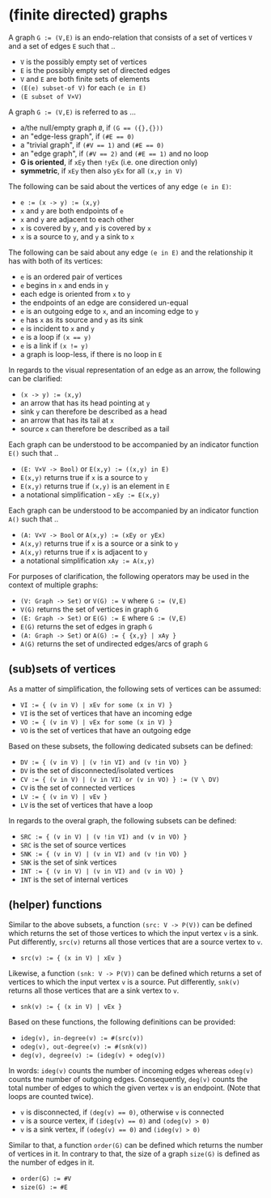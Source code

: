 
<!-- ======================================================================= -->
# (finite directed) graphs

A graph `G := (V,E)` is an endo-relation that consists of
a set of vertices `V` and a set of edges `E` such that ..

* `V` is the possibly empty set of vertices
* `E` is the possibly empty set of directed edges
* `V` and `E` are both finite sets of elements
* `(E(e) subset-of V)` for each `(e in E)`
* `(E subset of V×V)`

A graph `G := (V,E)` is referred to as ...

* a/the null/empty graph `Ø`, if `(G == ({},{}))`
* an "edge-less graph", if `(#E == 0)`
* a "trivial graph", if `(#V == 1)` and `(#E == 0)`
* an "edge graph", if `(#V == 2)` and `(#E == 1)` and no loop
* **G is oriented**, if `xEy` then `!yEx` (i.e. one direction only)
* **symmetric**, if `xEy` then also `yEx` for all `(x,y in V)`

The following can be said about the vertices of any edge `(e in E)`:

* `e := (x -> y) := (x,y)`
* `x` and `y` are both endpoints of `e`
* `x` and `y` are adjacent to each other
* `x` is covered by `y`, and `y` is covered by `x`
* `x` is a source to `y`, and `y` a sink to `x`

The following can be said about any edge `(e in E)`
and the relationship it has with both of its vertices:

* `e` is an ordered pair of vertices
* `e` begins in `x` and ends in `y`
* each edge is oriented from `x` to `y`
* the endpoints of an edge are considered un-equal
* `e` is an outgoing edge to `x`, and an incoming edge to `y`
* `e` has `x` as its source and `y` as its sink
* `e` is incident to `x` and `y`
* `e` is a loop if `(x == y)`
* `e` is a link if `(x != y)`
* a graph is loop-less, if there is no loop in `E`

In regards to the visual representation of an edge
as an arrow, the following can be clarified:

* `(x -> y) := (x,y)`
* an arrow that has its head pointing at `y`
* sink `y` can therefore be described as a head
* an arrow that has its tail at `x`
* source `x` can therefore be described as a tail

Each graph can be understood to be accompanied by an
indicator function `E()` such that ..

* `(E: V×V -> Bool)` or `E(x,y) := ((x,y) in E)`
* `E(x,y)` returns true if `x` is a source to `y`
* `E(x,y)` returns true if `(x,y)` is an element in `E`
* a notational simplification - `xEy := E(x,y)`

Each graph can be understood to be accompanied by an
indicator function `A()` such that ..

* `(A: V×V -> Bool` or `A(x,y) := (xEy or yEx)`
* `A(x,y)` returns true if `x` is a source or a sink to `y`
* `A(x,y)` returns true if `x` is adjacent to `y`
* a notational simplification `xAy := A(x,y)`

For purposes of clarification, the following operators may be used
in the context of multiple graphs:

* `(V: Graph -> Set)` or `V(G) := V` where `G := (V,E)`
* `V(G)` returns the set of vertices in graph `G`
* `(E: Graph -> Set)` or `E(G) := E` where `G := (V,E)`
* `E(G)` returns the set of edges in graph `G`
* `(A: Graph -> Set)` or `A(G) := { {x,y} | xAy } `
* `A(G)` returns the set of undirected edges/arcs of graph `G`

<!-- ======================================================================= -->
## (sub)sets of vertices

As a matter of simplification, the following sets of vertices can be assumed:

* `VI := { (v in V) | xEv for some (x in V) }`
* `VI` is the set of vertices that have an incoming edge
* `VO := { (v in V) | vEx for some (x in V) }`
* `VO` is the set of vertices that have an outgoing edge

Based on these subsets, the following dedicated subsets can be defined:

* `DV := { (v in V) | (v !in VI) and (v !in VO) }`
* `DV` is the set of disconnected/isolated vertices
* `CV := { (v in V) | (v in VI) or (v in VO) } := (V \ DV)`
* `CV` is the set of connected vertices
* `LV := { (v in V) | vEv }`
* `LV` is the set of vertices that have a loop

In regards to the overal graph, the following subsets can be defined:

* `SRC := { (v in V) | (v !in VI) and (v in VO) }`
* `SRC` is the set of source vertices
* `SNK := { (v in V) | (v in VI) and (v !in VO) }`
* `SNK` is the set of sink vertices
* `INT := { (v in V) | (v in VI) and (v in VO) }`
* `INT` is the set of internal vertices

<!-- ======================================================================= -->
## (helper) functions

Similar to the above subsets, a function `(src: V -> P(V))` can be defined which
returns the set of those vertices to which the input vertex `v` is a sink. Put
differently, `src(v)` returns all those vertices that are a source vertex to `v`.

* `src(v) := { (x in V) | xEv }`

Likewise, a function `(snk: V -> P(V))` can be defined which returns a set of
vertices to which the input vertex `v` is a source. Put differently, `snk(v)`
returns all those vertices that are a sink vertex to `v`.

* `snk(v) := { (x in V) | vEx }`

Based on these functions, the following definitions can be provided:

* `ideg(v), in-degree(v) := #(src(v))`
* `odeg(v), out-degree(v) := #(snk(v))`
* `deg(v), degree(v) := (ideg(v) + odeg(v))`

In words: `ideg(v)` counts the number of incoming edges whereas `odeg(v)` counts
tne number of outgoing edges. Consequently, `deg(v)` counts the total number of
edges to which the given vertex `v` is an endpoint. (Note that loops are counted
twice).

* `v` is disconnected, if `(deg(v) == 0)`, otherwise `v` is connected
* `v` is a source vertex, if `(ideg(v) == 0)` and `(odeg(v) > 0)`
* `v` is a sink vertex, if `(odeg(v) == 0)` and `(ideg(v) > 0)`

Similar to that, a function `order(G)` can be defined which returns the number
of vertices in it. In contrary to that, the size of a graph `size(G)` is defined
as the number of edges in it.

* `order(G) := #V`
* `size(G) := #E`
